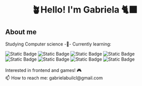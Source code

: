 <div align="center">
  <h1 align="center">🪴Hello! I'm Gabriela 🐈‍⬛</h1>
</div>

## About me


Studying Computer science -🌱- Currently learning: 

<div display="flex" algn-items="row">
  <img alt="Static Badge" src="https://img.shields.io/badge/JavaScript-FCE631">
  <img alt="Static Badge" src="https://img.shields.io/badge/CSS-3A6DE8">
  <img alt="Static Badge" src="https://img.shields.io/badge/HTML-FF5733">
  <img alt="Static Badge" src="https://img.shields.io/badge/SQL-3ED954">
  <img alt="Static Badge" src="https://img.shields.io/badge/Java-E83A3A">
  <img alt="Static Badge" src="https://img.shields.io/badge/C-darkblue">
  <img alt="Static Badge" src="https://img.shields.io/badge/TypeScript-3E9DD9">
  <img alt="Static Badge" src="https://img.shields.io/badge/REACT-68CAFF">
</div>

<br>
Interested in frontend and games! 🎮
<br>
📫 How to reach me: gabrielabuilcl@gmail.com 

<!---
Garbolin/Garbolin is a ✨ special ✨ repository because its `README.md` (this file) appears on your GitHub profile.
You can click the Preview link to take a look at your changes.
--->
